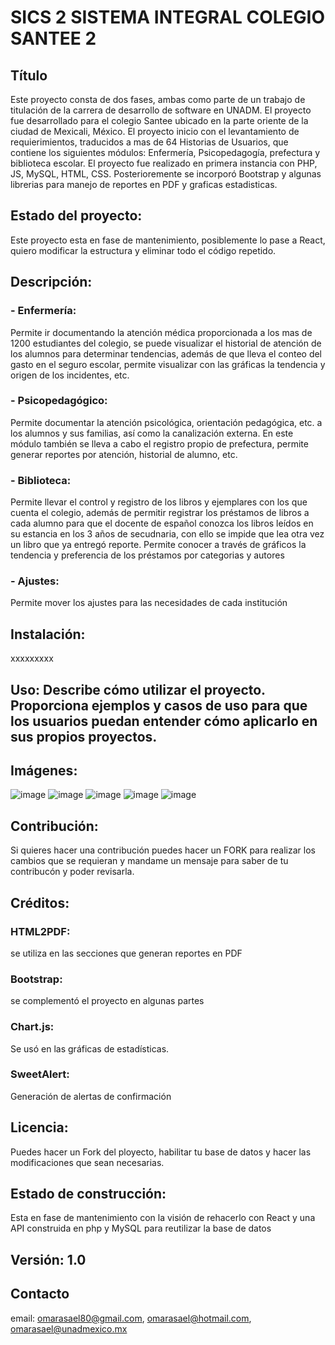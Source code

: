 # SICS 2 SISTEMA INTEGRAL COLEGIO SANTEE 2

## Título 
Este proyecto consta de dos fases, ambas como parte de un trabajo de titulación de la carrera de desarrollo de software en UNADM. El proyecto fue desarrollado para  el colegio Santee ubicado en la  parte oriente de la ciudad de Mexicali, México. El proyecto inicio con el levantamiento de requierimientos, traducidos a mas de 64 Historias de Usuarios, que contiene los siguientes módulos: Enfermería, Psicopedagogía, prefectura y biblioteca escolar. El proyecto fue realizado en primera instancia con PHP, JS, MySQL, HTML, CSS. Posterioremente se incorporó Bootstrap y algunas librerias para manejo de reportes en PDF y graficas estadisticas.

## Estado del proyecto:
Este proyecto esta en fase de mantenimiento, posiblemente lo pase a React, quiero modificar la estructura y eliminar todo el código repetido.

##  Descripción:
### - Enfermería: 
Permite ir documentando la atención médica proporcionada a los mas de 1200 estudiantes del colegio, se puede visualizar el historial de atención de los alumnos para determinar tendencias, además de que lleva el conteo del gasto en el seguro escolar, permite visualizar con las gráficas la tendencia y origen de los incidentes, etc.
### - Psicopedagógico:
Permite documentar la atención psicológica, orientación pedagógica, etc. a los alumnos y sus familias, así como la canalización externa. En este módulo también se lleva a cabo el registro propio de prefectura, permite generar reportes por atención, historial de alumno, etc.
### - Biblioteca: 
Permite llevar el control y registro de los libros y ejemplares con los que cuenta el colegio, además de permitir registrar los préstamos de libros a cada alumno para que el docente de español conozca los libros leídos en su estancia en los 3 años de secudnaria, con ello se impide que lea otra vez un libro que ya entregó reporte. Permite conocer a través de gráficos la tendencia y preferencia de los préstamos por categorias y autores
### - Ajustes:
Permite mover los ajustes para las necesidades de cada institución

## Instalación: 
xxxxxxxxx


## Uso: Describe cómo utilizar el proyecto. Proporciona ejemplos y casos de uso para que los usuarios puedan entender cómo aplicarlo en sus propios proyectos.

## Imágenes: 
![image](https://github.com/omarasael1980/sic2/assets/51717542/207f8761-608e-416c-b34c-3dcc33b9d30f)
![image](https://github.com/omarasael1980/sic2/assets/51717542/78a63e24-5b25-457f-9412-3685f1517b80)
![image](https://github.com/omarasael1980/sic2/assets/51717542/d3d2ef68-84bd-4484-bbfe-6f6e16410085)
![image](https://github.com/omarasael1980/sic2/assets/51717542/6ba95f3e-4a6a-4451-be0d-66a3bec3ad6a)
![image](https://github.com/omarasael1980/sic2/assets/51717542/2a33e128-3eed-4aaf-a62f-2d16e037bc53)





## Contribución:
Si quieres hacer una contribución puedes hacer un FORK para realizar los cambios que se requieran y mandame un mensaje para saber de tu contribucón y poder revisarla.
## Créditos:
### HTML2PDF: 
se utiliza en las secciones que generan reportes en PDF
### Bootstrap:
se complementó el proyecto en algunas partes
### Chart.js: 
Se usó en las gráficas de estadísticas.
### SweetAlert:
Generación de alertas de confirmación
## Licencia:
Puedes hacer un Fork del ployecto, habilitar tu base de datos y hacer las modificaciones que sean necesarias.

## Estado de construcción:
Esta en fase de mantenimiento con la visión de rehacerlo con React y una API construida en php y MySQL para reutilizar la base de datos

## Versión: 1.0 


## Contacto
email: omarasael80@gmail.com, omarasael@hotmail.com, omarasael@unadmexico.mx
